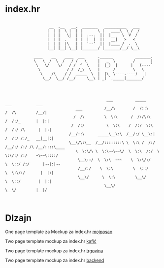# index.hr
```

                    __  .__   __.  _______   __________   ___                   
                   |  | |  \ |  | |       \ |   ____\  \ /  /                   
                   |  | |   \|  | |  .--.  ||  |__   \  V  /                    
                   |  | |  . `  | |  |  |  ||   __|   >   <                     
                   |  | |  |\   | |  '--'  ||  |____ /  .  \                    
                   |__| |__| \__| |_______/ |_______/__/ \__\                   

             ____    __    ____  ___      .______          _______.             
             \   \  /  \  /   / /   \     |   _  \        /       |             
              \   \/    \/   / /  ^  \    |  |_)  |      |   (----`             
               \            / /  /_\  \   |      /        \   \                 
                \    /\    / /  _____  \  |  |\  \----.----)   |                
                 \__/  \__/ /__/     \__\ | _| `._____|_______/                 




                                              ___          _____          ___           ___                                
                                ___          /__/\        /  /::\        /  /\         /__/|                               
                               /  /\         \  \:\      /  /:/\:\      /  /:/_       |  |:|                               
                              /  /:/          \  \:\    /  /:/  \:\    /  /:/ /\      |  |:|                               
                             /__/::\      _____\__\:\  /__/:/ \__\:|  /  /:/ /:/_   __|__|:|                               
                             \__\/\:\__  /__/::::::::\ \  \:\ /  /:/ /__/:/ /:/ /\ /__/::::\____                           
                                \  \:\/\ \  \:\~~\~~\/  \  \:\  /:/  \  \:\/:/ /:/    ~\~~\::::/                           
                                 \__\::/  \  \:\  ~~~    \  \:\/:/    \  \::/ /:/      |~~|:|~~                            
                                 /__/:/    \  \:\         \  \::/      \  \:\/:/       |  |:|                              
                                 \__\/      \  \:\         \__\/        \  \::/        |  |:|                              
                                             \__\/                       \__\/         |__|/                               



```

# DIzajn   

One page template za Mockup za index.hr
<a class="btn btn-primary btn-xl js-scroll-trigger" role="button" href="https://amkyn.github.io/mojposao.net/ihr/">mojposao</a>
<p>
Two page template mockup za index.hr
<a class="btn btn-primary btn-xl js-scroll-trigger" role="button" href="https://amkyn.github.io/mojposao.net/biz/">kafić</a>
<p>
Two page template mockup za index.hr
<a class="btn btn-primary btn-xl js-scroll-trigger" role="button" href="https://amkyn.github.io/mojposao.net/des/">trgovina</a>
<p>
Two page template mockup za index.hr
<a class="btn btn-primary btn-xl js-scroll-trigger" role="button" href="https://amkyn.github.io/mojposao.net/admin/">backend</a>
